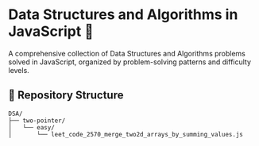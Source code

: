 # Data Structures and Algorithms in JavaScript 🚀

A comprehensive collection of Data Structures and Algorithms problems solved in JavaScript, organized by problem-solving patterns and difficulty levels.

## 📁 Repository Structure

```
DSA/
├── two-pointer/
│   └── easy/
│       └── leet_code_2570_merge_two2d_arrays_by_summing_values.js

```
